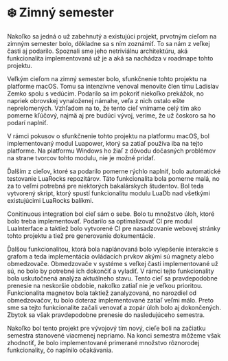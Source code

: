 # ❄️ Zimný semester
Nakoľko sa jedná o už zabehnutý a existujúci projekt, prvotným cieľom na zimným semester bolo, dôkladne sa s ním zoznámiť. To sa nám z veľkej časti aj podarilo. Spoznali sme jeho netriviálnu architektúru, aká funkcionalita implementovaná už je a aká sa nachádza v roadmape tohto projektu.

Veľkým cieľom na zimný semester bolo, sfunkčnenie tohto projektu na platforme macOS. Tomu sa intenzívne venoval menovite člen tímu Ladislav Zemko spolu s vedúcim. Podarilo sa im pokoriť niekoľko prekážok, no napriek obrovskej vynaloženej námahe, veľa z nich ostalo ešte neprelomených. Vzhľadom na to, že tento cieľ vnímame celý tím ako pomerne kľúčový, najmä aj pre budúci vývoj, veríme, že už čoskoro sa ho podarí naplniť.

V rámci pokusov o sfunkčnenie tohto projektu na platformu macOS, bol implementovaný modul Luapower, ktorý sa zatiaľ používa iba na tejto platforme. Na platformu Windows ho žiaľ z dôvodu dočasných problémov na strane tvorcov tohto modulu, nie je možné pridať.

Ďalším z cieľov, ktoré sa podarilo pomerne rýchlo naplniť, bolo automatické testovanie LuaRocks repozitárov. Táto funkcionalita bola pomerne malá, no za to veľmi potrebná pre niektorých bakalárskych študentov. Bol teda vytvorený skript, ktorý spustí funkcionalitu modulu LuaDb nad všetkými existujúcimi LuaRocks balíkmi.

Conitinuous integration bol cieľ sám o sebe. Bolo tu množstvo úloh, ktoré bolo treba implementovať. Podarilo sa optimalizovať CI pre modul LuaInterface a taktiež bolo vytvorené CI pre nasadzovanie webovej stránky tohto projektu a tiež pre generovanie dokumentácie.

Ďalšou funkcionalitou, ktorá bola naplánovaná bolo vylepšenie interakcie s grafom a teda implementácia ovládacích prvkov akými sú magnety alebo obmedzovače. Obmedzovače v systéme s veľkej časti implementované už sú, no bolo by potrebné ich dokončiť a vyladiť. V rámci tejto funkcionality bola uskutočnená analýza aktuálneho stavu. Tento cieľ sa pravdepodobne prenesie na neskoršie obdobie, nakoľko zatiaľ nie je veľkou prioritou. Funkcionalita magnetov bola taktiež zanalyzovaná, no narozdiel od obmedzovačov, tu bolo doteraz implementované zatiaľ veľmi málo. Preto sme sa tejto funkcionalite začali venovať a zopár úloh bolo aj dokončených. Zbytok sa však pravdepodobne prenesie do nasledujúceho semestra.

Nakoľko bol tento projekt pre vývojový tím nový, cieľe boli na začiatku semestra stanovené viacmenej nepriamo. Na konci semestra môžeme však zhodnotiť, že bolo implementované primerané množstvo rôznorodej funkcionality, čo naplnilo očakávania.
